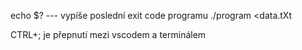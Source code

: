 echo $? --- vypíše poslední exit code programu
./program <data.tXt

CTRL+; je přepnutí mezi vscodem a terminálem

